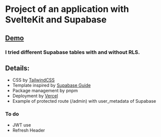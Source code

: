 # Project of an application with SvelteKit and Supabase

## [Demo](https://svelte-kit-sb.vercel.app/)

### I tried different Supabase tables with and without RLS.

## Details:
* CSS by [TailwindCSS](https://tailwindcss.com/)
* Template inspired by [Supabase Guide](https://supabase.com/docs/guides/with-sveltekit)
* Package management by pnpm
* Deployment by [Vercel](https://vercel.com/)
* Example of protected route (/admin) with user_metadata of Supabase

### To do
* JWT use
* Refresh Header


